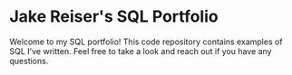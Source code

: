 # Jake Reiser's SQL Portfolio

Welcome to my SQL portfolio! This code repository contains examples of SQL I've written. Feel free to take a look and reach out if you have any questions.
